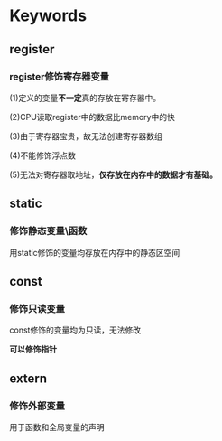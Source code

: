 # Keywords 

## register

### register修饰寄存器变量

(1)定义的变量**不一定**真的存放在寄存器中。

(2)CPU读取register中的数据比memory中的快

(3)由于寄存器宝贵，故无法创建寄存器数组

(4)不能修饰浮点数

(5)无法对寄存器取地址，**仅存放在内存中的数据才有基础。**

## static

### 修饰静态变量\函数

用static修饰的变量均存放在内存中的静态区空间

## const

### 修饰只读变量

const修饰的变量均为只读，无法修改

**可以修饰指针**

## extern

### 修饰外部变量

用于函数和全局变量的声明